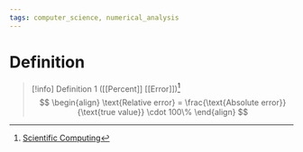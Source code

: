 ```yaml
---
tags: computer_science, numerical_analysis
---
```


# Definition

> [!info] Definition 1 ([[Percent]] [[Error]])[^1]
> $$
> \begin{align}
> \text{Relative error} = \frac{\text{Absolute error}}{\text{true value}} \cdot 100\%
> \end{align}
> $$

[^1]: [Scientific Computing](zotero://open-pdf/library/items/UQ4SGXEK?page=17)